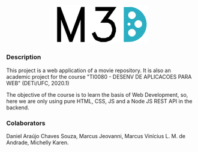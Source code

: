 <p align="center">
  <img src= "public/images/m3d.svg" width="50%" >
</p>

### Description
This project is a web application of a movie repository. 
It is also an academic project for the course "TI0080 - DESENV DE APLICACOES PARA WEB" (DETi/UFC, 2020.1)

The objective of the course is to learn the basis of Web Development, so, here we are only using pure HTML, CSS, JS and a Node JS REST API in the backend.

### Colaborators
Daniel Araújo Chaves Souza, Marcus Jeovanni, Marcus Vinícius L. M. de Andrade, Michelly Karen.